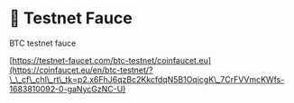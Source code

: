 # 🚰 Testnet Fauce

BTC testnet fauce

[https://testnet-faucet.com/btc-testnet/coinfaucet.eu](https://coinfaucet.eu/en/btc-testnet/?\_\_cf\_chl\_rt\_tk=p2.x6FhJ6qzBc2KkcfdqN5B1OqicgK\_7CrFVVmcKWfs-1683810092-0-gaNycGzNC-U)
